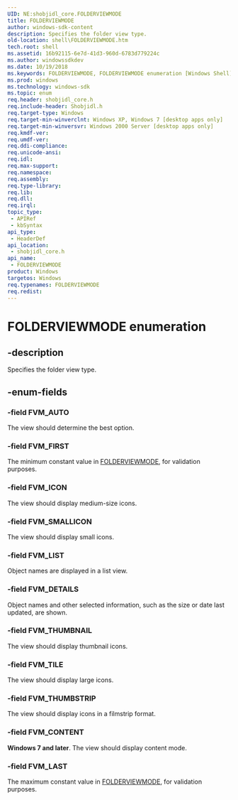 ```yaml
---
UID: NE:shobjidl_core.FOLDERVIEWMODE
title: FOLDERVIEWMODE
author: windows-sdk-content
description: Specifies the folder view type.
old-location: shell\FOLDERVIEWMODE.htm
tech.root: shell
ms.assetid: 16b92115-6e7d-41d3-960d-6783d779224c
ms.author: windowssdkdev
ms.date: 10/19/2018
ms.keywords: FOLDERVIEWMODE, FOLDERVIEWMODE enumeration [Windows Shell], FVM_AUTO, FVM_CONTENT, FVM_DETAILS, FVM_FIRST, FVM_ICON, FVM_LAST, FVM_LIST, FVM_SMALLICON, FVM_THUMBNAIL, FVM_THUMBSTRIP, FVM_TILE, _win32_FOLDERVIEWMODE, shell.FOLDERVIEWMODE, shobjidl_core/FOLDERVIEWMODE, shobjidl_core/FVM_AUTO, shobjidl_core/FVM_CONTENT, shobjidl_core/FVM_DETAILS, shobjidl_core/FVM_FIRST, shobjidl_core/FVM_ICON, shobjidl_core/FVM_LAST, shobjidl_core/FVM_LIST, shobjidl_core/FVM_SMALLICON, shobjidl_core/FVM_THUMBNAIL, shobjidl_core/FVM_THUMBSTRIP, shobjidl_core/FVM_TILE
ms.prod: windows
ms.technology: windows-sdk
ms.topic: enum
req.header: shobjidl_core.h
req.include-header: Shobjidl.h
req.target-type: Windows
req.target-min-winverclnt: Windows XP, Windows 7 [desktop apps only]
req.target-min-winversvr: Windows 2000 Server [desktop apps only]
req.kmdf-ver: 
req.umdf-ver: 
req.ddi-compliance: 
req.unicode-ansi: 
req.idl: 
req.max-support: 
req.namespace: 
req.assembly: 
req.type-library: 
req.lib: 
req.dll: 
req.irql: 
topic_type:
 - APIRef
 - kbSyntax
api_type:
 - HeaderDef
api_location:
 - shobjidl_core.h
api_name:
 - FOLDERVIEWMODE
product: Windows
targetos: Windows
req.typenames: FOLDERVIEWMODE
req.redist: 
---
```


# FOLDERVIEWMODE enumeration


## -description


Specifies the folder view type.


## -enum-fields




### -field FVM_AUTO

The view should determine the best option.


### -field FVM_FIRST

The minimum constant value in <a href="https://msdn.microsoft.com/16b92115-6e7d-41d3-960d-6783d779224c">FOLDERVIEWMODE</a>, for validation purposes.


### -field FVM_ICON

The view should display medium-size icons.


### -field FVM_SMALLICON

The view should display small icons.


### -field FVM_LIST

Object names are displayed in a list view.


### -field FVM_DETAILS

Object names and other selected information, such as the size or date last updated, are shown.


### -field FVM_THUMBNAIL

The view should display thumbnail icons.


### -field FVM_TILE

The view should display large icons.


### -field FVM_THUMBSTRIP

The view should display icons in a filmstrip format.


### -field FVM_CONTENT

<b>Windows 7 and later</b>. The view should display content mode.


### -field FVM_LAST

The maximum constant value in <a href="https://msdn.microsoft.com/16b92115-6e7d-41d3-960d-6783d779224c">FOLDERVIEWMODE</a>, for validation purposes.

